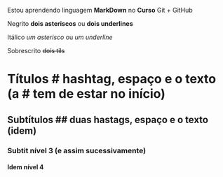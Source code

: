 Estou aprendendo linguagem **MarkDown** no __Curso__ Git + GitHub

Negrito **dois asteriscos** ou __dois underlines__

Itálico *um asterisco* ou _um underline_

Sobrescrito ~~dois tils~~

# Títulos # hashtag, espaço e o texto (a # tem de estar no início)

## Subtítulos ## duas hastags, espaço e o texto (idem)

### Subtit nível 3 (e assim sucessivamente)

#### Idem nível 4
